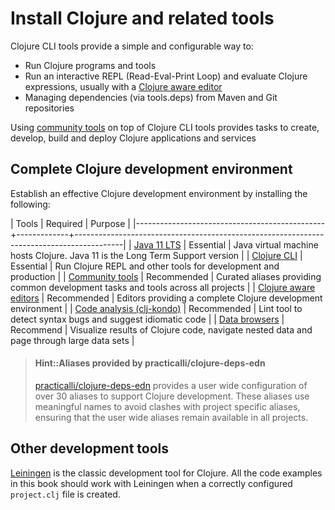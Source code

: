 # Install Clojure and related tools
Clojure CLI tools provide a simple and configurable way to:

* Run Clojure programs and tools
* Run an interactive REPL (Read-Eval-Print Loop) and evaluate Clojure expressions, usually with a [Clojure aware editor](/clojure-editors/)
* Managing dependencies (via tools.deps) from Maven and Git repositories

Using [community tools](community-tools.md) on top of Clojure CLI tools provides tasks to create, develop, build and deploy Clojure applications and services


## Complete Clojure development environment
Establish an effective Clojure development environment by installing the following:

| Tools                                         | Required    | Purpose                                                                                  |
|-----------------------------------------------+-------------+------------------------------------------------------------------------------------------|
| [Java 11 LTS](java.md)                        | Essential   | Java virtual machine hosts Clojure. Java 11 is the Long Term Support version             |
| [Clojure CLI](clojure-cli.md)                 | Essential   | Run Clojure REPL and other tools for development and production                          |
| [Community tools](community-tools.md)         | Recommended | Curated aliases providing common development tasks and tools across all projects         |
| [Clojure aware editors](/clojure-editors/)    | Recommended | Editors providing a complete Clojure development environment                             |
| [Code analysis (clj-kondo)](code-analysis.md) | Recommended | Lint tool to detect syntax bugs and suggest idiomatic code                               |
| [Data browsers](data-browsers/)               | Recommend   | Visualize results of Clojure code, navigate nested data and page through large data sets |

> #### Hint::Aliases provided by practicalli/clojure-deps-edn
> [practicalli/clojure-deps-edn](#clojure-cli-tools-common-aliases) provides a user wide configuration of over 30 aliases to support Clojure development.  These aliases use meaningful names to avoid clashes with project specific aliases, ensuring that the user wide aliases remain available in all projects.


## Other development tools
[Leiningen](https://leiningen.org) is the classic development tool for Clojure.  All the code examples in this book should work with Leiningen when a correctly configured `project.clj` file is created.
